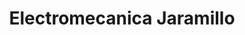 ---
title: "Electromecanica Jaramillo"
url: /arenillas/electromecanica-jaramillo/
shop: reparación de automóviles
---